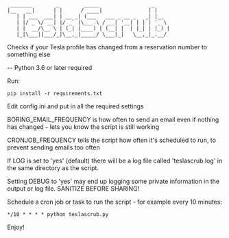  ```
  _______        _        _____                 _
 |__   __|      | |      / ____|               | |
    | | ___  ___| | __ _| (___   ___ _ __ _   _| |__
    | |/ _ \/ __| |/ _` |\___ \ / __| '__| | | | '_ \
    | |  __/\__ \ | (_| |____) | (__| |  | |_| | |_) |
    |_|\___||___/_|\__,_|_____/ \___|_|   \__,_|_.__/
```
Checks if your Tesla profile has changed from a reservation number to something else

-- Python 3.6 or later required

Run:

```
pip install -r requirements.txt
```

Edit config.ini and put in all the required settings

BORING_EMAIL_FREQUENCY is how often to send an email even if nothing has changed - lets you know the script is still working

CRONJOB_FREQUENCY tells the script how often it's scheduled to run, to prevent sending emails too often

If LOG is set to 'yes' (default) there will be a log file called 'teslascrub.log' in the same directory as the script.

Setting DEBUG to 'yes' may end up logging some private information in the output or log file. SANITIZE BEFORE SHARING!


Schedule a cron job or task to run the script - for example every 10 minutes:

```
*/10 * * * * python teslascrub.py
```

Enjoy!

